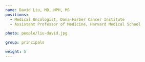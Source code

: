 ```yaml
---
name: David Liu, MD, MPH, MS
positions:
  - Medical Oncologist, Dana-Farber Cancer Institute
  - Assistant Professor of Medicine, Harvard Medical School

photo: people/liu-david.jpg

group: principals

weight: 5
---
```

